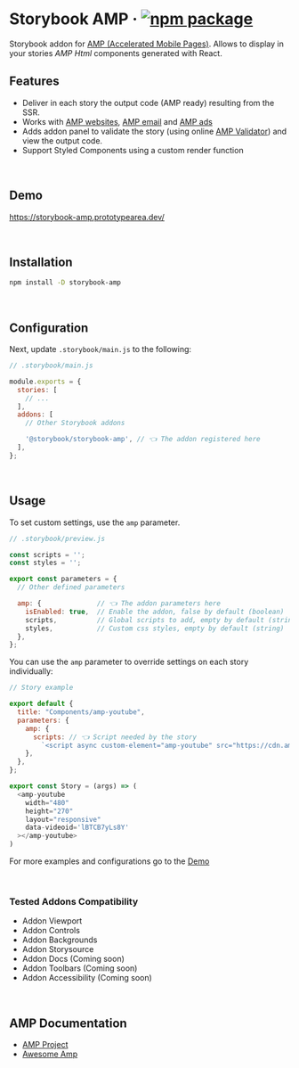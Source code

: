 # Storybook AMP &middot; [![npm package](https://img.shields.io/npm/v/storybook-amp?color=green&label=npm&style=flat-square)](https://www.npmjs.com/package/storybook-amp)

Storybook addon for [AMP (Accelerated Mobile Pages)](https://amp.dev/). Allows to display in your stories *AMP Html* components generated with React.

## Features

- Deliver in each story the output code (AMP ready) resulting from the SSR.
- Works with [AMP websites](https://amp.dev/about/websites/), [AMP email](https://amp.dev/about/email/) and [AMP ads](https://amp.dev/about/ads/)
- Adds addon panel to validate the story (using online [AMP Validator](https://validator.ampproject.org/)) and view the output code.
- Support Styled Components using a custom render function

<br />

## Demo

https://storybook-amp.prototypearea.dev/

<br />

## Installation

```sh
npm install -D storybook-amp
```

<br />

## Configuration

Next, update `.storybook/main.js` to the following:

```js
// .storybook/main.js

module.exports = {
  stories: [
    // ...
  ],
  addons: [
    // Other Storybook addons

    '@storybook/storybook-amp', // 👈 The addon registered here
  ],
};
```

<br />

## Usage

To set custom settings, use the  `amp` parameter. 

```js
// .storybook/preview.js

const scripts = '';
const styles = '';

export const parameters = {
  // Other defined parameters

  amp: {              // 👈 The addon parameters here
    isEnabled: true,  // Enable the addon, false by default (boolean)
    scripts,          // Global scripts to add, empty by default (string)
    styles,           // Custom css styles, empty by default (string)
  },
};
```

You can use the `amp` parameter to override settings on each story individually:

```js
// Story example

export default {
  title: "Components/amp-youtube",
  parameters: {
    amp: {
      scripts: // 👈 Script needed by the story
        `<script async custom-element="amp-youtube" src="https://cdn.ampproject.org/v0/amp-youtube-0.1.js"></script>`,
    },
  },
};

export const Story = (args) => (
  <amp-youtube
    width="480"
    height="270"
    layout="responsive"
    data-videoid='lBTCB7yLs8Y'
  ></amp-youtube>
)
```

For more examples and configurations go to the [Demo](#demo)
  
<br />

### Tested Addons Compatibility

<ul>
  <li>
    Addon Viewport
  </li>
  <li>
    Addon Controls
  </li>
  <li>
    Addon Backgrounds
  </li>
  <li>
    Addon Storysource
  </li>
  <li>
    Addon Docs (Coming soon)
  </li>
  <li>
    Addon Toolbars (Coming soon)
  </li>
  <li>
    Addon Accessibility (Coming soon)
  </li>
</ul>

<br />

## AMP Documentation

- [AMP Project](https://amp.dev/)
- [Awesome Amp](https://github.com/prototypearea/awesome-amp)
